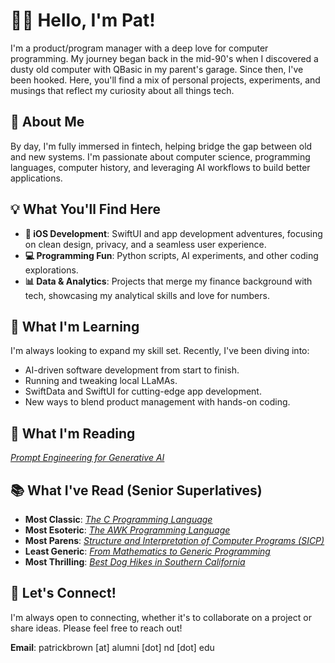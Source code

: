 # 👋🏻 Hello, I'm Pat!

I'm a product/program manager with a deep love for computer programming. My journey began back in the mid-90's when I discovered a dusty old computer with QBasic in my parent's garage. Since then, I've been hooked. Here, you'll find a mix of personal projects, experiments, and musings that reflect my curiosity about all things tech.

## 🌟 About Me

By day, I'm fully immersed in fintech, helping bridge the gap between old and new systems. I'm passionate about computer science, programming languages, computer history, and leveraging AI workflows to build better applications.

## 💡 What You'll Find Here

- **📱 iOS Development**: SwiftUI and app development adventures, focusing on clean design, privacy, and a seamless user experience.
- **💻 Programming Fun**: Python scripts, AI experiments, and other coding explorations.
- **📊 Data & Analytics**: Projects that merge my finance background with tech, showcasing my analytical skills and love for numbers.

## 🌱 What I'm Learning

I'm always looking to expand my skill set. Recently, I've been diving into:

- AI-driven software development from start to finish.
- Running and tweaking local LLaMAs.
- SwiftData and SwiftUI for cutting-edge app development.
- New ways to blend product management with hands-on coding.

## 📖 What I'm Reading

[*Prompt Engineering for Generative AI*](https://www.oreilly.com/library/view/prompt-engineering-for/9781098153427/)

## 📚 What I've Read (Senior Superlatives)

- **Most Classic**: [*The C Programming Language*](https://en.wikipedia.org/wiki/The_C_Programming_Language)
- **Most Esoteric**: [*The AWK Programming Language*](https://en.wikipedia.org/wiki/The_AWK_Programming_Language)
- **Most Parens**: [*Structure and Interpretation of Computer Programs (SICP)*](https://mitp-content-server.mit.edu/books/content/sectbyfn/books_pres_0/6515/sicp.zip/index.html)
- **Least Generic**: [*From Mathematics to Generic Programming*](http://stepanovpapers.com)
- **Most Thrilling**: [*Best Dog Hikes in Southern California*](https://www.amazon.com/Best-Dog-Hikes-Southern-California-ebook/dp/B01M0DXSFS)

## 📝 Let's Connect!

I'm always open to connecting, whether it's to collaborate on a project or share ideas. Please feel free to reach out!

**Email**: patrickbrown [at] alumni [dot] nd [dot] edu
